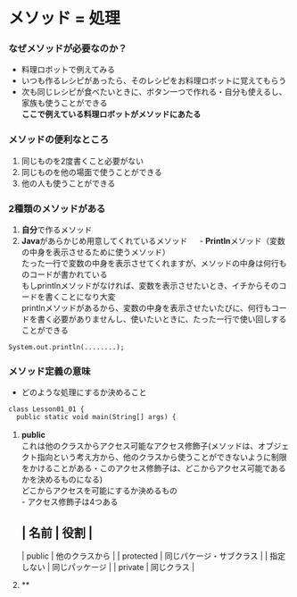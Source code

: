 # メソッド = 処理
### なぜメソッドが必要なのか？
* 料理ロボットで例えてみる
 * いつも作るレシピがあったら、そのレシピをお料理ロボットに覚えてもらう
 * 次も同じレシピが食べたいときに、ボタン一つで作れる・自分も使えるし、家族も使うことができる
<br> **ここで例えている料理ロボットがメソッドにあたる**
 
 ### メソッドの便利なところ
 1. 同じものを2度書くこと必要がない
 2. 同じものを他の場面で使うことができる
 3. 他の人も使うことができる

### 2種類のメソッドがある
1. **自分**で作るメソッド
2. **Java**があらかじめ用意してくれているメソッド
　 - **Println**メソッド（変数の中身を表示させるために使うメソッド）
    <br> たった一行で変数の中身を表示させてくれますが、メソッドの中身は何行ものコードが書かれている
    <br> もしprintlnメソッドがなければ、変数を表示させたいとき、イチからそのコードを書くことになり大変
    <br> printlnメソッドがあるから、変数の中身を表示させたいたびに、何行もコードを書く必要がありませんし、使いたいときに、たった一行で使い回しすることができる

```java:tittle
System.out.println(........);
```

### メソッド定義の意味
- どのような処理にするか決めること
```java:tittle
class Lesson01_01 {
  public static void main(String[] args) {
```
1. **public** 
　　<br>これは他のクラスからアクセス可能なアクセス修飾子(メソッドは、オブジェクト指向という考え方から、他のクラスから使うことができないように制限をかけることがある・このアクセス修飾子は、どこからアクセス可能であるかを決めるものになる)
   <br>どこからアクセスを可能にするか決めるもの
   <br>- アクセス修飾子は4つある
   
   | 名前       | 役割               |
   ----------------------------------
   | public    | 他のクラスから        |
   | protected | 同じパケージ・サブクラス |
   | 指定しない  | 同じパッケージ         |
   | private  | 同じクラス             |
   
  
2. **
  
  
  
  
  
  
  
  
  
  
  
  
  
  
  
  
  
